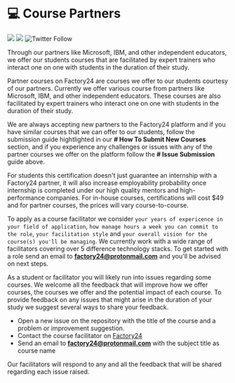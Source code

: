 # 💻 Course Partners

[![](https://img.shields.io/badge/made%20by-Afrolynk-maroon.svg?style=flat-square)](https://afrolynk.com/)
[![](https://img.shields.io/badge/project-Factory24-maroon.svg?style=flat-square)](http://factory24.org/)
![Twitter Follow](https://img.shields.io/twitter/follow/afrolynk?label=Follow&style=social)

Through our partners like Microsoft, IBM, and other independent educators, we offer our students courses that are facilitated by expert trainers who interact one on one with students in the duration of their study. 

Partner courses on Factory24 are courses we offer to our students courtesy of our partners. Currently we offer various course from partners like Microsoft, IBM, and other independent educators. These courses are also facilitated by expert trainers who interact one on one with students in the duration of their study. 

We are always accepting new partners to the Factory24 platform and if you have similar courses that we can offer to our students, follow the submission guide hightlighted in our **# How To Submit New Courses** section, and if you experience any challenges or issues with any of the partner courses we offer on the platform follow the **# Issue Submission** guide above. 

For students this certification doesn't just guarantee an internship with a Factory24 partner, it will also increase employability probability once internship is completed under our high quality mentors and high-performance companies. For in-house courses, certifications will cost $49 and for partner courses, the prices will vary course-to-course. 

To apply as a course facilitator we consider `your years of expericence in your field of application`, `how manage hours a week you can commit to the role`, `your facilitation style` and `your overall vision for the course(s) you'll be managing`. We currently work with a wide range of facilitators covering over 5 difference technology stacks. To get started with a role send an email to **factory24@protonmail.com** and you'll be advised on next steps.

As a student or facilitator you will likely run into issues regarding some courses. We welcome all the feedback that will improve how we offer courses, the courses we offer and the potential impact of each course. To provide feedback on any issues that might arise in the duration of your study we suggest several ways to share your feedback. 

* Open a new issue on the repository with the title of the course and a problem or improvement suggestion.
* Contact the course facilitator on [Factory24](https://factory24.org)
* Send an email to **factory24@protonmail.com** with the subject title as course name

Our facilitators will respond to any and all the feedback that will be shared regarding each issue raised. 